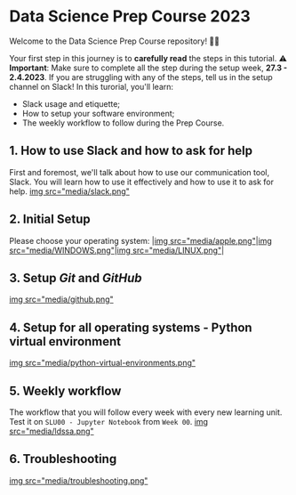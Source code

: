 # Data Science Prep Course 2023
Welcome to the Data Science Prep Course repository! 🧑‍💻

Your first step in this journey is to **carefully read** the steps in this tutorial. ⚠️ **Important**: Make sure to complete all the step during the setup week, **27.3 - 2.4.2023**. If you are struggling with any of the steps, tell us in the setup channel on Slack! In this turorial, you'll learn:

- Slack usage and etiquette;
- How to setup your software environment;
- The weekly workflow to follow during the Prep Course.

## 1. How to use Slack and how to ask for help
First and foremost, we'll talk about how to use our communication tool, Slack. You will learn how to use it effectively and how to use it to ask for help.
[img src="media/slack.png"](https://github.com/ldsSA/ds-prep-course-2023/blob/main/slack.md)

## 2. Initial Setup
Please choose your operating system:
|[img src="media/apple.png"](https://github.com/ldsSA/ds-prep-course-2023/blob/main/apple.md)|[img src="media/WINDOWS.png"](https://github.com/ldsSA/ds-prep-course-2023/blob/main/WINDOWS.md)|[img src="media/LINUX.png"](https://github.com/ldsSA/ds-prep-course-2023/blob/main/LINUX.md)|

## 3. Setup _Git_ and _GitHub_
[img src="media/github.png"](https://github.com/ldsSA/ds-prep-course-2023/blob/main/github.md)

## 4. Setup for all operating systems - Python virtual environment
[img src="media/python-virtual-environments.png"](https://github.com/ldsSA/ds-prep-course-2023/blob/main/python-venv.md)

## 5. Weekly workflow
The workflow that you will follow every week with every new learning unit. Test it on `SLU00 - Jupyter Notebook` from `Week 00`.
[img src="media/ldssa.png"](https://github.com/ldsSA/ds-prep-course-2023/blob/main/weekly-workflow.md)

## 6. Troubleshooting 
[img src="media/troubleshooting.png"](https://github.com/ldsSA/ds-prep-course-2023/blob/main/troubleshooting.md)
